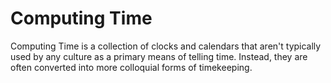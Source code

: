 # Computing Time

Computing Time is a collection of clocks and calendars that aren't typically used by any culture as a primary means of telling time. Instead, they are often converted into more colloquial forms of timekeeping.

